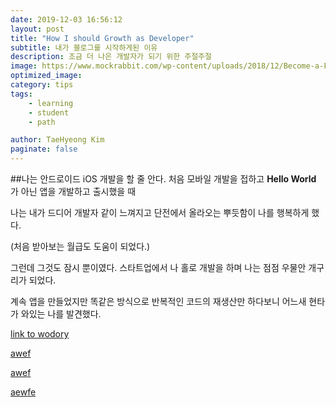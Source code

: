 ```yaml
---
date: 2019-12-03 16:56:12
layout: post
title: "How I should Growth as Developer"
subtitle: 내가 블로그를 시작하게된 이유
description: 조금 더 나은 개발자가 되기 위한 주절주절
image: https://www.mockrabbit.com/wp-content/uploads/2018/12/Become-a-Full-Stack-Developers.jpg
optimized_image:
category: tips
tags: 
    - learning
    - student
    - path

author: TaeHyeong Kim
paginate: false
---
```

##나는 안드로이드 iOS 개발을 할 줄 안다. 
처음 모바일 개발을 접하고 **Hello World** 가 아닌 앱을 개발하고 출시했을 때 

나는 내가 드디어 개발자 같이 느껴지고 단전에서 올라오는 뿌듯함이 나를 행복하게 했다. 

(처음 받아보는 월급도 도움이 되었다.)

그런데 그것도 잠시 뿐이였다. 스타트업에서 나 홀로 개발을 하며 나는 점점 우물안 개구리가 되었다.

계속 앱을 만들었지만 똑같은 방식으로 반복적인 코드의 재생산만 하다보니 어느새 현타가 와있는 나를 발견했다.




[link to wodory]( https://blog.naver.com/wodory/221676841351 )

[awef](https://medium.com/@euncho/%EB%82%98%EB%8A%94-%EC%96%B4%EB%96%BB%EA%B2%8C-%EA%B3%B5%EB%B6%80%ED%96%88%EB%8A%94%EA%B0%80-709df6714c42)

[awef](https://medium.com/@euncho/%EB%95%8C%EB%A1%9C%EB%8A%94-%EA%B9%8A%EA%B2%8C-%EB%95%8C%EB%A1%9C%EB%8A%94-%EB%84%93%EA%B2%8C-853cb7944271)

[aewfe](https://medium.com/@jongyoungpark/%ED%94%84%EB%A0%88%EC%9E%84%EC%9B%8C%ED%81%AC-%EA%B3%B5%EB%B6%80%EB%A5%BC-%EB%A9%88%EC%B6%B0%EB%9D%BC-1afa37644474)